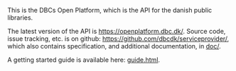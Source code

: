 This is the DBCs Open Platform, which is the API for the danish public libraries.

The latest version of the API is https://openplatform.dbc.dk/.
Source code, issue tracking, etc. is on github: https://github.com/dbcdk/serviceprovider/,
which also contains specification, and additional documentation, in [doc/](https://github.com/DBCDK/serviceprovider/tree/master/doc/).

A getting started guide is available here: [guide.html](guide.html).
